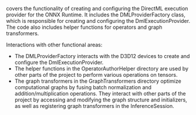 covers the functionality of creating and configuring the DirectML execution provider for the ONNX Runtime. It includes the DMLProviderFactory class, which is responsible for creating and configuring the DmlExecutionProvider. The code also includes helper functions for operators and graph transformers.

Interactions with other functional areas:
- The DMLProviderFactory interacts with the D3D12 devices to create and configure the DmlExecutionProvider.
- The helper functions in the OperatorAuthorHelper directory are used by other parts of the project to perform various operations on tensors.
- The graph transformers in the GraphTransformers directory optimize computational graphs by fusing batch normalization and addition/multiplication operations. They interact with other parts of the project by accessing and modifying the graph structure and initializers, as well as registering graph transformers in the InferenceSession.